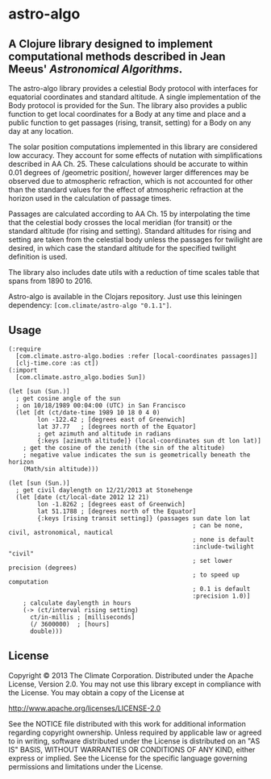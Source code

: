# astro-algo
## A Clojure library designed to implement computational methods described in Jean Meeus' _Astronomical Algorithms_.

The astro-algo library provides a celestial Body protocol with interfaces for equatorial
coordinates and standard altitude. A single implementation of the Body protocol is
provided for the Sun. The library also provides a public function to get local coordinates
for a Body at any time and place and a public function to get passages (rising, transit,
setting) for a Body on any day at any location.

The solar position computations implemented in this library are considered low accuracy.
They account for some effects of nutation with simplifications described in AA Ch. 25.
These calculations should be accurate to within 0.01 degrees of /geometric position/,
however larger differences may be observed due to atmospheric refraction, which is not
accounted for other than the standard values for the effect of atmospheric refraction
at the horizon used in the calculation of passage times.

Passages are calculated according to AA Ch. 15 by interpolating the time that the
celestial body crosses the local meridian (for transit) or the standard altitude (for
rising and setting). Standard altitudes for rising and setting are taken from the
celestial body unless the passages for twilight are desired, in which case the standard
altitude for the specified twilight definition is used.

The library also includes date utils with a reduction of time scales table that spans from
1890 to 2016.

Astro-algo is available in the Clojars repository. Just use this leiningen dependency:
`[com.climate/astro-algo "0.1.1"]`.

## Usage

    (:require
      [com.climate.astro-algo.bodies :refer [local-coordinates passages]]
      [clj-time.core :as ct])
    (:import
      [com.climate.astro_algo.bodies Sun])

    (let [sun (Sun.)]
      ; get cosine angle of the sun
      ; on 10/18/1989 00:04:00 (UTC) in San Francisco
      (let [dt (ct/date-time 1989 10 18 0 4 0)
            lon -122.42 ; [degrees east of Greenwich]
            lat 37.77   ; [degrees north of the Equator]
            ; get azimuth and altitude in radians
            {:keys [azimuth altitude]} (local-coordinates sun dt lon lat)]
        ; get the cosine of the zenith (the sin of the altitude)
        ; negative value indicates the sun is geometrically beneath the horizon
        (Math/sin altitude)))

    (let [sun (Sun.)]
      ; get civil daylength on 12/21/2013 at Stonehenge
      (let [date (ct/local-date 2012 12 21)
            lon -1.8262 ; [degrees east of Greenwich]
            lat 51.1788 ; [degrees north of the Equator]
            {:keys [rising transit setting]} (passages sun date lon lat
                                                       ; can be none, civil, astronomical, nautical
                                                       ; none is default
                                                       :include-twilight "civil"
                                                       ; set lower precision (degrees)
                                                       ; to speed up computation
                                                       ; 0.1 is default
                                                       :precision 1.0)]
        ; calculate daylength in hours
        (-> (ct/interval rising setting)
          ct/in-millis ; [milliseconds]
          (/ 3600000)  ; [hours]
          double)))

## License

Copyright © 2013 The Climate Corporation. Distributed under the Apache
License, Version 2.0.  You may not use this library except in compliance with
the License. You may obtain a copy of the License at

   http://www.apache.org/licenses/LICENSE-2.0

See the NOTICE file distributed with this work for additional information
regarding copyright ownership.  Unless required by applicable law or agreed
to in writing, software distributed under the License is distributed on an
"AS IS" BASIS, WITHOUT WARRANTIES OR CONDITIONS OF ANY KIND, either express
or implied.  See the License for the specific language governing permissions
and limitations under the License.
